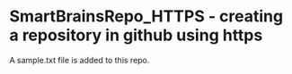 # SmartBrainsRepo_HTTPS - creating a repository in github using https

A sample.txt file is added to this repo.
